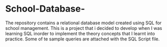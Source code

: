 # School-Database-
The repository contains a relational database model created using SQL for school management. This is a project that i decided to develop when I was learning SQL inorder to implement the theory concepts that I learnt into practice.
Some of te sample queries are attached with the SQL Script file.
